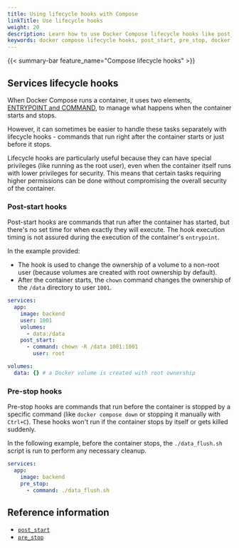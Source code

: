 ```yaml
---
title: Using lifecycle hooks with Compose
linkTitle: Use lifecycle hooks
weight: 20
description: Learn how to use Docker Compose lifecycle hooks like post_start and pre_stop to customize container behavior.
keywords: docker compose lifecycle hooks, post_start, pre_stop, docker compose entrypoint, docker container stop hooks, compose hook commands
---
```


{{< summary-bar feature_name="Compose lifecycle hooks" >}}

## Services lifecycle hooks

When Docker Compose runs a container, it uses two elements, 
[ENTRYPOINT and COMMAND](/manuals/engine/containers/run.md#default-command-and-options), 
to manage what happens when the container starts and stops.

However, it can sometimes be easier to handle these tasks separately with lifecycle hooks - 
commands that run right after the container starts or just before it stops.

Lifecycle hooks are particularly useful because they can have special privileges 
(like running as the root user), even when the container itself runs with lower privileges 
for security. This means that certain tasks requiring higher permissions can be done without 
compromising the overall security of the container.

### Post-start hooks

Post-start hooks are commands that run after the container has started, but there's no 
set time for when exactly they will execute. The hook execution timing is not assured during 
the execution of the container's `entrypoint`.

In the example provided:

- The hook is used to change the ownership of a volume to a non-root user (because volumes 
are created with root ownership by default).
- After the container starts, the `chown` command changes the ownership of the `/data` directory to user `1001`.

```yaml
services:
  app:
    image: backend
    user: 1001
    volumes:
      - data:/data    
    post_start:
      - command: chown -R /data 1001:1001
        user: root

volumes:
  data: {} # a Docker volume is created with root ownership
```

### Pre-stop hooks

Pre-stop hooks are commands that run before the container is stopped by a specific 
command (like `docker compose down` or stopping it manually with `Ctrl+C`). 
These hooks won't run if the container stops by itself or gets killed suddenly.

In the following example, before the container stops, the `./data_flush.sh` script is 
run to perform any necessary cleanup.

```yaml
services:
  app:
    image: backend
    pre_stop:
      - command: ./data_flush.sh
```

## Reference information

- [`post_start`](/reference/compose-file/services.md#post_start)
- [`pre_stop`](/reference/compose-file/services.md#pre_stop)

